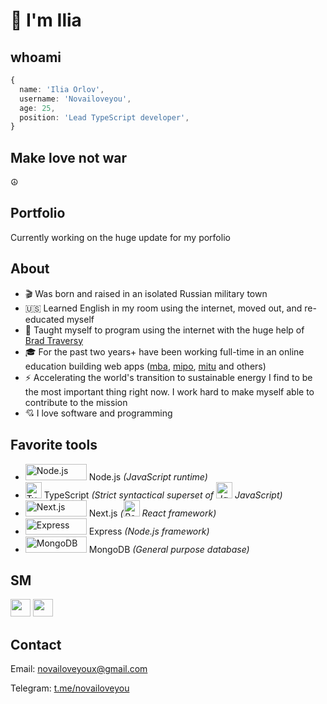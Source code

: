 [portfoliolink]: https://novailoveyou.com
[twitter]: https://twitter.com/novailoveyou
[youtube]: https://www.youtube.com/channel/UC2rI3sYpG6dH7acoTiQMXsQ
[mba]: https://github.com/anpmitu
[mip]: https://github.com/npomip
[ipe]: https://github.com/npoipe
[ltdipe]: https://github.com/ltdipe
[mipo]: https://github.com/npomipo
[imo]: https://github.com/npoimo
[mitu]: https://github.com/anpmitu
[brad]: https://github.com/bradtraversy
[telegram]: https://t.me/novailoveyou

# 👋 I'm Ilia

## whoami

```ts
{
  name: 'Ilia Orlov',
  username: 'Novailoveyou',
  age: 25,
  position: 'Lead TypeScript developer',
}
```

## Make love not war

☮️

## Portfolio

<!-- To view my portfolio [click here][portfolioLink] -->

Currently working on the huge update for my porfolio

## About

- 🎬 Was born and raised in an isolated Russian military town
- 🇺🇸 Learned English in my room using the internet, moved out, and re-educated myself
- 🐐 Taught myself to program using the internet with the huge help of [Brad Traversy][brad]
- 🎓 For the past two years+ have been working full-time in an online education building web apps ([mba][mba],
  [mipo][mipo], [mitu][mitu] and others)
- ⚡ Accelerating the world's transition to sustainable energy I find to be the most important thing right now. I work hard to make myself able to contribute to the mission
- 💘 I love software and programming

## Favorite tools

- <img src='https://cdn.worldvectorlogo.com/logos/nodejs.svg' width='98px' height='26px' alt='Node.js' />
  Node.js <em>(JavaScript runtime)</em>
- <img src='https://cdn.worldvectorlogo.com/logos/typescript-2.svg' width='26px' height='26px' alt='TypeScript' />
  TypeScript <em>(Strict syntactical superset of <img src='https://cdn.worldvectorlogo.com/logos/logo-javascript.svg' width='26px' height='26px' alt='JavaScript' /> JavaScript)</em>
- <img src='https://cdn.worldvectorlogo.com/logos/nextjs-3.svg' width='98px' height='26px' alt='Next.js' />
  Next.js <em>(<img src='https://cdn.worldvectorlogo.com/logos/react-2.svg' width='26px' height='26px' alt='React.js' /> React framework)</em>
- <img src='https://cdn.worldvectorlogo.com/logos/express-109.svg' width='98px' height='26px' alt='Express' />
  Express <em>(Node.js framework)</em>
- <img src='https://cdn.worldvectorlogo.com/logos/mongodb-icon-1.svg' width='98px' height='26px' alt='MongoDB' />
  MongoDB <em>(General purpose database)</em>

## SM

[<img src='https://cdn.worldvectorlogo.com/logos/twitter-4.svg' width='32px' height='28px'/>][twitter]
[<img src='https://cdn.worldvectorlogo.com/logos/youtube-3.svg' width='32px' height='28px'/>][youtube]

## Contact

Email: <novailoveyoux@gmail.com>

Telegram: [t.me/novailoveyou][telegram]
